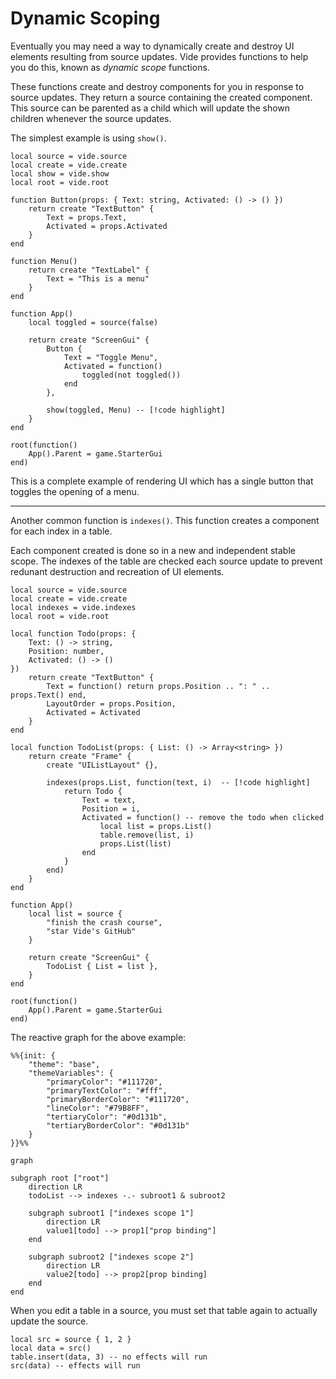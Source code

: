 # Dynamic Scoping

Eventually you may need a way to dynamically create and destroy UI elements
resulting from source updates. Vide provides functions to help you do this,
known as *dynamic scope* functions.

These functions create and destroy components for you in response to source
updates. They return a source containing the created component. This source can
be parented as a child which will update the shown children whenever the source
updates.

The simplest example is using `show()`.

```luau
local source = vide.source
local create = vide.create
local show = vide.show
local root = vide.root

function Button(props: { Text: string, Activated: () -> () })
    return create "TextButton" {
        Text = props.Text,
        Activated = props.Activated
    }
end

function Menu()
    return create "TextLabel" {
        Text = "This is a menu"
    }
end

function App()
    local toggled = source(false)

    return create "ScreenGui" {
        Button {
            Text = "Toggle Menu",
            Activated = function()
                toggled(not toggled())
            end
        },

        show(toggled, Menu) -- [!code highlight]
    }
end

root(function()
    App().Parent = game.StarterGui
end)
```

This is a complete example of rendering UI which has a single button that
toggles the opening of a menu.

--------------------------------------------------------------------------------

Another common function is `indexes()`. This function creates a component for
each index in a table.

Each component created is done so in a new and independent stable scope. The
indexes of the table are checked each source update to prevent redunant
destruction and recreation of UI elements.

```luau
local source = vide.source
local create = vide.create
local indexes = vide.indexes
local root = vide.root

local function Todo(props: {
    Text: () -> string,
    Position: number,
    Activated: () -> ()
})
    return create "TextButton" {
        Text = function() return props.Position .. ": " .. props.Text() end,
        LayoutOrder = props.Position,
        Activated = Activated
    }
end

local function TodoList(props: { List: () -> Array<string> })
    return create "Frame" {
        create "UIListLayout" {},

        indexes(props.List, function(text, i)  -- [!code highlight]
            return Todo {
                Text = text,
                Position = i,
                Activated = function() -- remove the todo when clicked
                    local list = props.List()
                    table.remove(list, i)
                    props.List(list)
                end
            }
        end)
    }
end

function App()
    local list = source {
        "finish the crash course",
        "star Vide's GitHub"
    }

    return create "ScreenGui" {
        TodoList { List = list },
    }
end

root(function()
    App().Parent = game.StarterGui
end)
```

The reactive graph for the above example:

```mermaid
%%{init: {
    "theme": "base",
    "themeVariables": {
        "primaryColor": "#111720",
        "primaryTextColor": "#fff",
        "primaryBorderColor": "#111720",
        "lineColor": "#79B8FF",
        "tertiaryColor": "#0d131b",
        "tertiaryBorderColor": "#0d131b"
    }
}}%%

graph

subgraph root ["root"]
    direction LR
    todoList --> indexes -.- subroot1 & subroot2

    subgraph subroot1 ["indexes scope 1"]
        direction LR
        value1[todo] --> prop1["prop binding"]
    end

    subgraph subroot2 ["indexes scope 2"]
        direction LR
        value2[todo] --> prop2[prop binding]
    end
end
```

When you edit a table in a source, you must set that table again to actually
update the source.

```luau
local src = source { 1, 2 }
local data = src()
table.insert(data, 3) -- no effects will run
src(data) -- effects will run
```
